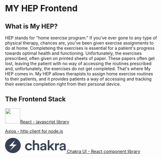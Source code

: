 # MY HEP Frontend

## What is My HEP?
HEP stands for "home exercise program." If you've ever gone to any type of physical therapy, chances are, you've been given exercise assignments to do at home. Completeing the exercises is essential for a patient's progress towards optimal health and functioning. Unfortunately, the exercises prescribed, often given on printed sheets of paper. These papers often get lost, leaving the patient with no way of accessing the routines prescribed and, unfortunately, the exercises do not get completed. That's where My HEP comes in. My HEP allows therapists to assign home exercise routines to their patients, and it provides patients a way of accessing and tracking their exercise completion right from their personal device.  

## The Frontend Stack
[<img src="https://github.com/FortAwesome/Font-Awesome/blob/6.x/svgs/brands/react.svg" width="50" height="50" />React - javascript library](https://reactjs.org)

[Axios - http client for node.js](https://axios-http.com)

[<img src="https://github.com/chakra-ui/chakra-ui/blob/main/logo/logo-black.svg" width="200" height="50" /> Chakra UI - React component library](https://chakra-ui.com)
